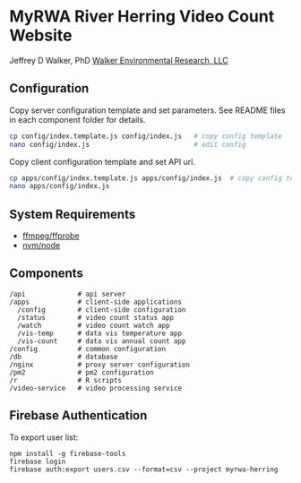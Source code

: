 MyRWA River Herring Video Count Website
=======================================

Jeffrey D Walker, PhD
[Walker Environmental Research, LLC](http://walkerenvres.com)

## Configuration

Copy server configuration template and set parameters. See README files in each component folder for details.

```bash
cp config/index.template.js config/index.js   # copy config template
nano config/index.js                          # edit config
```

Copy client configuration template and set API url.

```bash
cp apps/config/index.template.js apps/config/index.js  # copy config template
nano apps/config/index.js
```

## System Requirements

- [ffmpeg/ffprobe](https://ffmpeg.org/)
- [nvm/node](https://github.com/creationix/nvm)

## Components

```text
/api             # api server
/apps            # client-side applications
  /config        # client-side configuration
  /status        # video count status app
  /watch         # video count watch app
  /vis-temp      # data vis temperature app
  /vis-count     # data vis annual count app
/config          # common configuration
/db              # database
/nginx           # proxy server configuration
/pm2             # pm2 configuration
/r               # R scripts
/video-service   # video processing service
```

## Firebase Authentication

To export user list:

```
npm install -g firebase-tools
firebase login
firebase auth:export users.csv --format=csv --project myrwa-herring
```